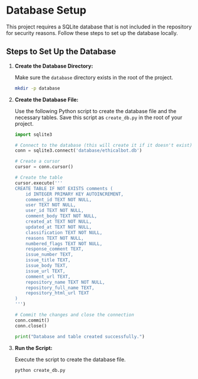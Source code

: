 # Database Setup

This project requires a SQLite database that is not included in the repository for security reasons. Follow these steps to set up the database locally.

## Steps to Set Up the Database

1. **Create the Database Directory:**

   Make sure the `database` directory exists in the root of the project.

   ```bash
   mkdir -p database

2. **Create the Database File:**

   Use the following Python script to create the database file and the necessary tables. Save this script as `create_db.py` in the root of your project.

   ```python
   import sqlite3

   # Connect to the database (this will create it if it doesn't exist)
   conn = sqlite3.connect('database/ethicalbot.db')

   # Create a cursor
   cursor = conn.cursor()

   # Create the table
   cursor.execute('''
   CREATE TABLE IF NOT EXISTS comments (
       id INTEGER PRIMARY KEY AUTOINCREMENT,
       comment_id TEXT NOT NULL,
       user TEXT NOT NULL,
       user_id TEXT NOT NULL,
       comment_body TEXT NOT NULL,
       created_at TEXT NOT NULL,
       updated_at TEXT NOT NULL,
       classification TEXT NOT NULL,
       reasons TEXT NOT NULL,
       numbered_flags TEXT NOT NULL,
       response_comment TEXT,
       issue_number TEXT,
       issue_title TEXT,
       issue_body TEXT,
       issue_url TEXT,
       comment_url TEXT,
       repository_name TEXT NOT NULL,
       repository_full_name TEXT,
       repository_html_url TEXT
   )
   ''')

   # Commit the changes and close the connection
   conn.commit()
   conn.close()

   print("Database and table created successfully.")


3. **Run the Script:**

    Execute the script to create the database file.

    ```bash
    python create_db.py
